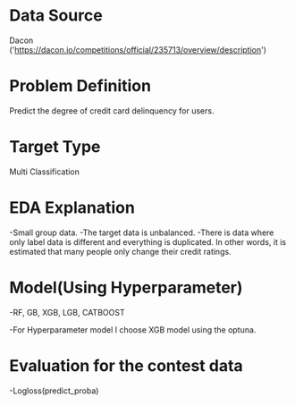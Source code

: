 # Data Source
Dacon
('https://dacon.io/competitions/official/235713/overview/description')

# Problem Definition
Predict the degree of credit card delinquency for users.

# Target Type
Multi Classification

# EDA Explanation
-Small group data.
-The target data is unbalanced.
-There is data where only label data is different and everything is duplicated. 
In other words, it is estimated that many people only change their credit ratings.

# Model(Using Hyperparameter)
-RF, GB, XGB, LGB, CATBOOST

-For Hyperparameter model I choose XGB model using the optuna.

# Evaluation for the contest data
-Logloss(predict_proba)
